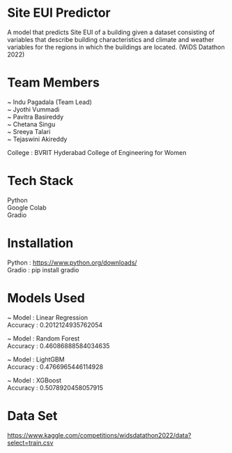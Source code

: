 # Site EUI Predictor
A model that predicts Site EUI of a building given a dataset consisting of variables that describe building characteristics and climate and weather variables for the regions in which the buildings are located. (WiDS Datathon 2022)

# Team Members
~ Indu Pagadala (Team Lead) <br />
~ Jyothi Vummadi <br />
~ Pavitra Basireddy <br />
~ Chetana Singu <br />
~ Sreeya Talari <br />
~ Tejaswini Akireddy <br />

College : BVRIT Hyderabad College of Engineering for Women <br />

# Tech Stack
Python <br />
Google Colab <br />
Gradio

# Installation
Python : https://www.python.org/downloads/ <br />
Gradio : pip install gradio

# Models Used
~ Model : Linear Regression <br />
Accuracy : 0.2012124935762054 <br />

~ Model : Random Forest <br />
Accuracy : 0.46086888584034635 <br />

~ Model : LightGBM <br />
Accuracy : 0.4766965446114928 <br />

~ Model : XGBoost <br />
Accuracy : 0.5078920458057915 <br />

# Data Set
https://www.kaggle.com/competitions/widsdatathon2022/data?select=train.csv
